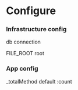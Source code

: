 # Configure

### Infrastructure config

db connection 

FILE\_ROOT root 

### App config

\_totalMethod  default :count





